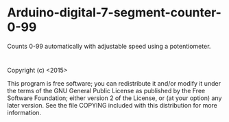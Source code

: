 # Arduino-digital-7-segment-counter-0-99
Counts 0-99 automatically with adjustable speed using a potentiometer. 

# 

Copyright (c) <2015> <Michael Parson>

  This program is free software; you can redistribute it and/or
  modify it under the terms of the GNU General Public License as
  published by the Free Software Foundation; either version 2 of the
  License, or (at your option) any later version.  See the file
  COPYING included with this distribution for more information.
